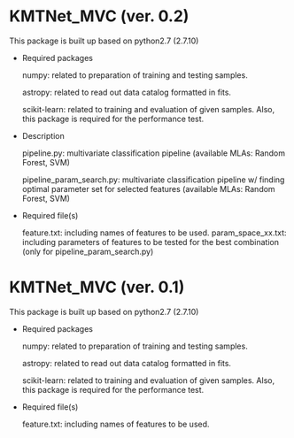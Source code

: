 # KMTNet_MVC (ver. 0.2)

This package is built up based on python2.7 (2.7.10)

* Required packages

   numpy: related to preparation of training and testing samples.
   
   astropy: related to read out data catalog formatted in fits.
   
   scikit-learn: related to training and evaluation of given samples. Also, this package is required for the performance test.

* Description

   pipeline.py: multivariate classification pipeline (available MLAs: Random Forest, SVM)
   
   pipeline_param_search.py: multivariate classification pipeline w/ finding optimal parameter set for selected features (available MLAs: Random Forest, SVM)
   
* Required file(s)

   feature.txt: including names of features to be used.
   param_space_xx.txt: including parameters of features to be tested for the best combination (only for pipeline_param_search.py)


# KMTNet_MVC (ver. 0.1)

This package is built up based on python2.7 (2.7.10)

* Required packages

   numpy: related to preparation of training and testing samples.
   
   astropy: related to read out data catalog formatted in fits.
   
   scikit-learn: related to training and evaluation of given samples. Also, this package is required for the performance test.

* Required file(s)

   feature.txt: including names of features to be used.
